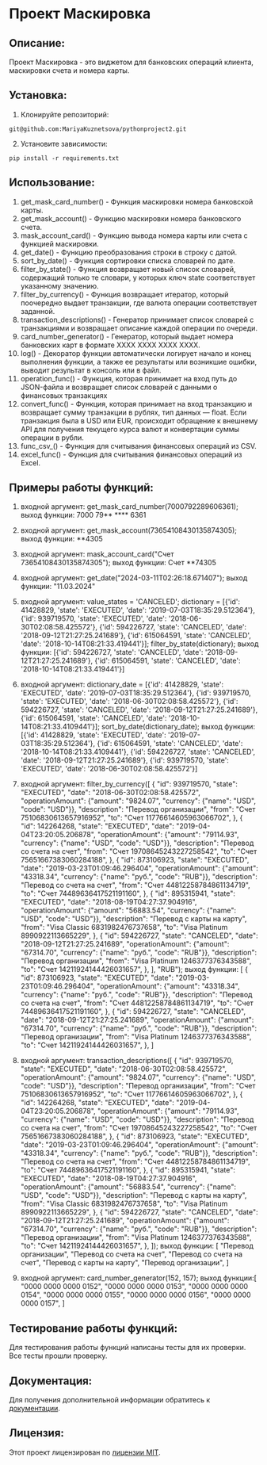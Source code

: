 # Проект Маскировка

## Описание:

Проект Маскировка - это виджетом для банковских операций клиента, маскировки счета и номера карты.

## Установка:

1. Клонируйте репозиторий:
```
git@github.com:MariyaKuznetsova/pythonproject2.git
```
2. Установите зависимости:
```
pip install -r requirements.txt
```
## Использование:

1. get_mask_card_number() - Функция маскировки номера банковской карты.
2. get_mask_account() - Функцию маскировки номера банковского счета.
3. mask_account_card() - Функцию вывода номера карты или счета с функцией маскировки.
4. get_date() - Функцию преобразования строки в строку с датой.
5. sort_by_date() - Функция сортировки списка словарей по дате.
6. filter_by_state() - Функция возвращает новый список словарей, содержащий только те словари, у которых ключ 
state соответствует указанному значению.
7. filter_by_currency() - Функция возвращает итератор, который поочередно выдает транзакции, где валюта операции соответствует заданной.
8. transaction_descriptions() - Генератор принимает список словарей с транзакциями и возвращает описание каждой операции по очереди.
9. card_number_generator() - Генератор, который выдает номера банковских карт в формате 
XXXX XXXX XXXX XXXX.
10. log() - Декоратор функции автоматически логирует начало и конец выполнения функции, а также ее результаты или возникшие ошибки, выводит результат в консоль или в файл.
11. operation_func() - Функция, которая принимает на вход путь до JSON-файла и возвращает список словарей с данными о финансовых транзакциях
12. convert_func() - Функция, которая принимает на вход транзакцию и возвращает сумму транзакции в рублях, тип данных — float. Если транзакция была в USD или EUR, происходит обращение к внешнему API для получения текущего курса валют и конвертации суммы операции в рубли.
13. func_csv_() - Функция для считывания финансовых операций из CSV.
14. excel_func() - Функция для считывания финансовых операций из Excel.
## Примеры работы функций:

1. входной аргумент:
get_mask_card_number(7000792289606361);
выход функции:
7000 79** **** 6361
2. входной аргумент:
get_mask_account(73654108430135874305);
выход функции:
**4305
3. входной аргумент: mask_account_card("Счет 73654108430135874305");
выход функции: Счет **74305
4. входной аргумент: get_date("2024-03-11T02:26:18.671407"); выход функции: "11.03.2024"
5. входной аргумент: value_states = 'CANCELED'; dictionary = [{'id': 41428829, 'state': 'EXECUTED', 'date': '2019-07-03T18:35:29.512364'},
     {'id': 939719570, 'state': 'EXECUTED', 'date': '2018-06-30T02:08:58.425572'},
     {'id': 594226727, 'state': 'CANCELED', 'date': '2018-09-12T21:27:25.241689'},
     {'id': 615064591, 'state': 'CANCELED', 'date': '2018-10-14T08:21:33.419441'}]; filter_by_state(dictionary); выход функции: [{'id': 594226727, 'state': 'CANCELED', 'date': '2018-09-12T21:27:25.241689'}, {'id': 615064591, 'state': 'CANCELED', 'date': '2018-10-14T08:21:33.419441'}]
6. входной аргумент: dictionary_date = [{'id': 41428829, 'state': 'EXECUTED', 'date': '2019-07-03T18:35:29.512364'},
     {'id': 939719570, 'state': 'EXECUTED', 'date': '2018-06-30T02:08:58.425572'},
     {'id': 594226727, 'state': 'CANCELED', 'date': '2018-09-12T21:27:25.241689'},
     {'id': 615064591, 'state': 'CANCELED', 'date': '2018-10-14T08:21:33.4109441'}]; sort_by_date(dictionary_date); выход функции: [{'id': 41428829, 'state': 'EXECUTED', 'date': '2019-07-03T18:35:29.512364'}, {'id': 615064591, 'state': 'CANCELED', 'date': '2018-10-14T08:21:33.4109441'}, {'id': 594226727, 'state': 'CANCELED', 'date': '2018-09-12T21:27:25.241689'}, {'id': 939719570, 'state': 'EXECUTED', 'date': '2018-06-30T02:08:58.425572'}]

7. входной аргумент: filter_by_currency([
    {
        "id": 939719570,
        "state": "EXECUTED",
        "date": "2018-06-30T02:08:58.425572",
        "operationAmount": {"amount": "9824.07", "currency": {"name": "USD", "code": "USD"}},
        "description": "Перевод организации",
        "from": "Счет 75106830613657916952",
        "to": "Счет 11776614605963066702",
    },
    {
        "id": 142264268,
        "state": "EXECUTED",
        "date": "2019-04-04T23:20:05.206878",
        "operationAmount": {"amount": "79114.93", "currency": {"name": "USD", "code": "USD"}},
        "description": "Перевод со счета на счет",
        "from": "Счет 19708645243227258542",
        "to": "Счет 75651667383060284188",
    },
    {
        "id": 873106923,
        "state": "EXECUTED",
        "date": "2019-03-23T01:09:46.296404",
        "operationAmount": {"amount": "43318.34", "currency": {"name": "руб.", "code": "RUB"}},
        "description": "Перевод со счета на счет",
        "from": "Счет 44812258784861134719",
        "to": "Счет 74489636417521191160",
    },
    {
        "id": 895315941,
        "state": "EXECUTED",
        "date": "2018-08-19T04:27:37.904916",
        "operationAmount": {"amount": "56883.54", "currency": {"name": "USD", "code": "USD"}},
        "description": "Перевод с карты на карту",
        "from": "Visa Classic 6831982476737658",
        "to": "Visa Platinum 8990922113665229",
    },
    {
        "id": 594226727,
        "state": "CANCELED",
        "date": "2018-09-12T21:27:25.241689",
        "operationAmount": {"amount": "67314.70", "currency": {"name": "руб.", "code": "RUB"}},
        "description": "Перевод организации",
        "from": "Visa Platinum 1246377376343588",
        "to": "Счет 14211924144426031657",
    },
], "RUB"); выход функции: [
        {
            "id": 873106923,
            "state": "EXECUTED",
            "date": "2019-03-23T01:09:46.296404",
            "operationAmount": {"amount": "43318.34", "currency": {"name": "руб.", "code": "RUB"}},
            "description": "Перевод со счета на счет",
            "from": "Счет 44812258784861134719",
            "to": "Счет 74489636417521191160",
        },
        {
            "id": 594226727,
            "state": "CANCELED",
            "date": "2018-09-12T21:27:25.241689",
            "operationAmount": {"amount": "67314.70", "currency": {"name": "руб.", "code": "RUB"}},
            "description": "Перевод организации",
            "from": "Visa Platinum 1246377376343588",
            "to": "Счет 14211924144426031657",
        },
    ]
8. входной аргумент: transaction_descriptions([
    {
        "id": 939719570,
        "state": "EXECUTED",
        "date": "2018-06-30T02:08:58.425572",
        "operationAmount": {"amount": "9824.07", "currency": {"name": "USD", "code": "USD"}},
        "description": "Перевод организации",
        "from": "Счет 75106830613657916952",
        "to": "Счет 11776614605963066702",
    },
    {
        "id": 142264268,
        "state": "EXECUTED",
        "date": "2019-04-04T23:20:05.206878",
        "operationAmount": {"amount": "79114.93", "currency": {"name": "USD", "code": "USD"}},
        "description": "Перевод со счета на счет",
        "from": "Счет 19708645243227258542",
        "to": "Счет 75651667383060284188",
    },
    {
        "id": 873106923,
        "state": "EXECUTED",
        "date": "2019-03-23T01:09:46.296404",
        "operationAmount": {"amount": "43318.34", "currency": {"name": "руб.", "code": "RUB"}},
        "description": "Перевод со счета на счет",
        "from": "Счет 44812258784861134719",
        "to": "Счет 74489636417521191160",
    },
    {
        "id": 895315941,
        "state": "EXECUTED",
        "date": "2018-08-19T04:27:37.904916",
        "operationAmount": {"amount": "56883.54", "currency": {"name": "USD", "code": "USD"}},
        "description": "Перевод с карты на карту",
        "from": "Visa Classic 6831982476737658",
        "to": "Visa Platinum 8990922113665229",
    },
    {
        "id": 594226727,
        "state": "CANCELED",
        "date": "2018-09-12T21:27:25.241689",
        "operationAmount": {"amount": "67314.70", "currency": {"name": "руб.", "code": "RUB"}},
        "description": "Перевод организации",
        "from": "Visa Platinum 1246377376343588",
        "to": "Счет 14211924144426031657",
    },
]); выход функции: [
        "Перевод организации",
        "Перевод со счета на счет",
        "Перевод со счета на счет",
        "Перевод с карты на карту",
        "Перевод организации",
    ]
9. входной аргумент: card_number_generator(152, 157); выход функции:[
        "0000 0000 0000 0152",
        "0000 0000 0000 0153",
        "0000 0000 0000 0154",
        "0000 0000 0000 0155",
        "0000 0000 0000 0156",
        "0000 0000 0000 0157",
    ]

## Тестирование работы функций:

Для тестирования работы функций написаны тесты для их проверки. Все тесты прошли проверку.

## Документация:

Для получения дополнительной информации обратитесь к [документации](docs/README.md).

## Лицензия:

Этот проект лицензирован по [лицензии MIT](LICENSE).